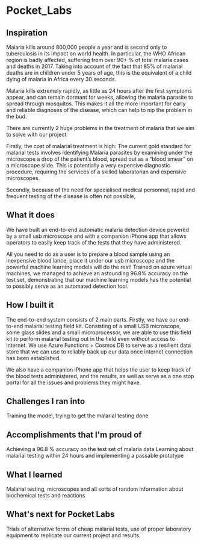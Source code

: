 # Pocket_Labs
## Inspiration

Malaria kills around 800,000 people a year and is second only to tuberculosis in its impact on world health.  In particular, the WHO African region is badly affected, suffering from over 90+ % of total malaria cases and deaths in 2017. Taking into account of the fact that 85% of malarial deaths are in children under 5 years of age, this is the equivalent of a child dying of malaria in Africa every 30 seconds.

Malaria kills extremely rapidly, as little as 24 hours after the first symptoms appear, and can remain dormant for weeks, allowing the malaria parasite to spread through mosquitos. This makes it all the more important for early and reliable diagnoses of the disease, which can help to nip the problem in the bud.

There are currently 2 huge problems in the treatment of malaria that we aim to solve with our project. 

Firstly, the cost of malarial treatment is high: The current gold standard for malarial tests involves identifying Malaria parasites by examining under the microscope a drop of the patient’s blood, spread out as a “blood smear” on a microscope slide. This is potentially a very expensive diagnostic procedure, requiring the services of a skilled laboratorian and expensive microscopes. 

Secondly, because of the need for specialised medical personnel, rapid and frequent testing of the disease is often not possible, 

## What it does

We have built an end-to-end automatic malaria detection device powered by a small usb microscope and with a companion iPhone app that allows operators to easily keep track of the tests that they have administered. 

All you need to do as a user is to prepare a blood sample using an inexpensive blood lance, place it under our usb microscope and the powerful machine learning models will do the rest!  Trained on azure virtual machines, we managed to achieve an astounding 96.8% accuracy on the test set, demonstrating that our machine learning models has the potential to possibly serve as an automated detection tool.

## How I built it

The end-to-end system consists of 2 main parts. Firstly, we have our end-to-end malarial testing field kit. Consisting of a small USB microscope, some glass slides and a small microprocessor, we are able to use this field kit to perform malarial testing out in the field even without access to internet. We use Azure Functions + Cosmos DB to serve as a resilient data store that we can use to reliably back up our data once internet connection has been established.

We also have a companion iPhone app that helps the user to keep track of the blood tests administered, and the results, as well as serve as a one stop portal for all the issues and problems they might have. 

## Challenges I ran into

Training the model, trying to get the malarial testing done 

## Accomplishments that I'm proud of

Achieving a 96.8 % accuracy on the test set of malaria data
Learning about malarial testing within 24 hours and implementing a passable prototype

## What I learned

Malarial testing, microscopes and all sorts of random information about biochemical tests and reactions

## What's next for Pocket Labs

Trials of alternative forms of cheap malarial tests, use of proper laboratory equipment to replicate our current project and results. 

